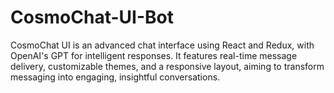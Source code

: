# CosmoChat-UI-Bot
CosmoChat UI is an advanced chat interface using React and Redux, with OpenAI's GPT for intelligent responses. It features real-time message delivery, customizable themes, and a responsive layout, aiming to transform messaging into engaging, insightful conversations.

